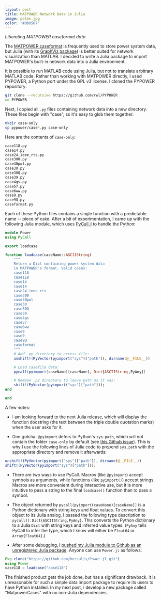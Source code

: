 ```yaml
---
layout: post
title: MATPOWER Network Data in Julia
image: poles.jpg
color: "#8b8587"
---
```


_Liberating MATPOWER caseformat data._

The [MATPOWER caseformat][4] is frequently used to store power system data, but Julia (with its [GraphViz package][5]) is better suited for network visualization than MATLAB. I decided to write a Julia package to import MATPOWER's built-in network data into a Julia environment.

It is possible to run MATLAB code using Julia, but not to translate arbitrary MATLAB code. Rather than working with MATPOWER directly, I used PYPOWER, a Python port under the GPL v3 license. I cloned the PYPOWER repository:

```bash
git clone --recursive https://github.com/rwl/PYPOWER
cd PYPOWER
```
Next, I copied all `.py` files containing network data into a new directory. These files begin with "case", so it's easy to glob them together:

```bash
mkdir case-only
cp pypower/case*.py case-only
```
Here are the contents of `case-only`:

```bash
case118.py
case14.py
case24_ieee_rts.py
case300.py
case30pwl.py
case30.py
case30Q.py
case39.py
case4gs.py
case57.py
case6ww.py
case9.py
case9Q.py
caseformat.py
```
Each of these Python files contains a single function with a predictable name -- piece of cake. After a bit of experimentation, I came up with the following Julia module, which uses [PyCall.jl][2] to handle the Python:

```julia
module Power
using PyCall

export loadcase

function loadcase(caseName::ASCIIString)
    """
    Return a Dict containing power system data
    in MATPOWER's format. Valid cases:
    case118
    case118
    case14
    case14
    case24_ieee_rts
    case300
    case30pwl
    case30
    case30Q
    case39
    case4gs
    case57
    case6ww
    case9
    case9
    case9Q
    caseformat
    """
    # Add .py directory to access file:
    unshift!(PyVector(pyimport("sys")["path"]), dirname(@__FILE__))

    # Load casefile data:
    pycall(pyimport(caseName)[caseName], Dict{ASCIIString,PyAny})

    # Remove .py directory to leave path as it was:
    shift!(PyVector(pyimport("sys")["path"]));
end

end
```
A few notes:

* I am looking forward to the next Julia release, which will display the function docstring (the text between the triple double quotation marks) when the user asks for it.

* One gotcha: `@pyimport` defers to Python's `sys.path`, which will not contain the folder `case-only` by default (see [this Github issue][3]). This is why I use the following lines of Julia code to prepend `sys.path` with the appropriate directory and remove it afterwards:

```julia
unshift!(PyVector(pyimport("sys")["path"]), dirname(@__FILE__))
shift!(PyVector(pyimport("sys")["path"]));
```

* There are two ways to use PyCall. Macros (like `@pyimport`) accept symbols as arguments, while functions (like `pyimport()`) accept strings. Macros are more convenient during interactive use, but it is more intuitive to pass a string to the final `loadcase()` function than to pass a symbol.

* The object returned by `pycall(pyimport(caseName)[caseName])` is a Python dictionary with string keys and float values. To convert this object to its Julia analog, I passed the following type description to `pycall()`: `Dict{ASCIIString,PyAny}`. This converts the Python dictionary to a Julia `Dict` with string keys and inferred value types. (`PyAny` tells PyCall to infer the type, which I know will either be `Float64` or `Array{Float64}`.)

* After some debugging, I [pushed my Julia module to Github as an unregistered Julia package][6]. Anyone can use `Power.jl` as follows:

```julia
Pkg.clone("https://github.com/kersulis/Power.jl.git")
using Power
case118 = loadcase("case118")
```

The finished product gets the job done, but has a significant drawback. It is unreasonable for such a simple data import package to require its users to have Python installed. In my next post, I develop a new package called "MatpowerCases" with no non-Julia dependencies.

[1]: https://github.com/rwl/PYPOWER
[2]: https://github.com/stevengj/PyCall.jl
[3]: https://github.com/stevengj/PyCall.jl/issues/48
[4]: http://www.maths.ed.ac.uk/optenergy/LocalOpt/caseformat.txt
[5]: https://github.com/Keno/GraphViz.jl
[6]: http://julia.readthedocs.org/en/latest/manual/packages/#making-your-package-available

